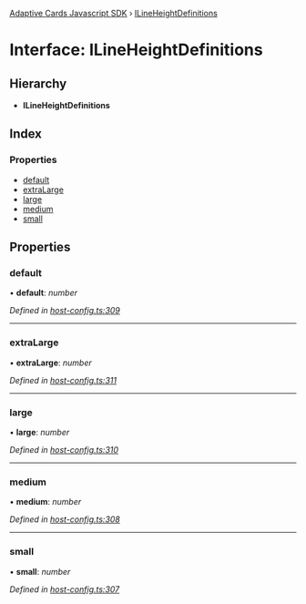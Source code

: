 [Adaptive Cards Javascript SDK](../README.md) › [ILineHeightDefinitions](ilineheightdefinitions.md)

# Interface: ILineHeightDefinitions

## Hierarchy

* **ILineHeightDefinitions**

## Index

### Properties

* [default](ilineheightdefinitions.md#default)
* [extraLarge](ilineheightdefinitions.md#extralarge)
* [large](ilineheightdefinitions.md#large)
* [medium](ilineheightdefinitions.md#medium)
* [small](ilineheightdefinitions.md#small)

## Properties

###  default

• **default**: *number*

*Defined in [host-config.ts:309](https://github.com/microsoft/AdaptiveCards/blob/a61c5fd56/source/nodejs/adaptivecards/src/host-config.ts#L309)*

___

###  extraLarge

• **extraLarge**: *number*

*Defined in [host-config.ts:311](https://github.com/microsoft/AdaptiveCards/blob/a61c5fd56/source/nodejs/adaptivecards/src/host-config.ts#L311)*

___

###  large

• **large**: *number*

*Defined in [host-config.ts:310](https://github.com/microsoft/AdaptiveCards/blob/a61c5fd56/source/nodejs/adaptivecards/src/host-config.ts#L310)*

___

###  medium

• **medium**: *number*

*Defined in [host-config.ts:308](https://github.com/microsoft/AdaptiveCards/blob/a61c5fd56/source/nodejs/adaptivecards/src/host-config.ts#L308)*

___

###  small

• **small**: *number*

*Defined in [host-config.ts:307](https://github.com/microsoft/AdaptiveCards/blob/a61c5fd56/source/nodejs/adaptivecards/src/host-config.ts#L307)*
